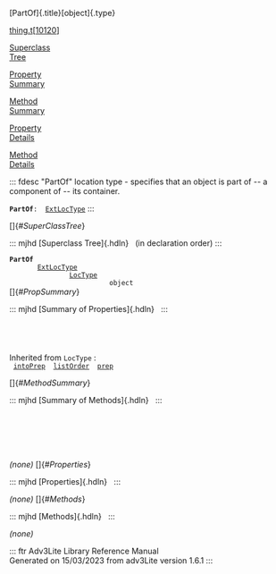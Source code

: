 [PartOf]{.title}[object]{.type}

[thing.t](../file/thing.t.html)\[[10120](../source/thing.t.html#10120)\]

[Superclass\
Tree](#_SuperClassTree_)

[Property\
Summary](#_PropSummary_)

[Method\
Summary](#_MethodSummary_)

[Property\
Details](#_Properties_)

[Method\
Details](#_Methods_)

::: fdesc
\"PartOf\" location type - specifies that an object is part of \-- a
component of \-- its container.

**`PartOf`**` :   `[`ExtLocType`](../object/ExtLocType.html)
:::

[]{#_SuperClassTree_}

::: mjhd
[Superclass Tree]{.hdln}   (in declaration order)
:::

**`PartOf`**\
`         `[`ExtLocType`](../object/ExtLocType.html)\
`                 `[`LocType`](../object/LocType.html)\
`                         object`\
[]{#_PropSummary_}

::: mjhd
[Summary of Properties]{.hdln}  
:::

` `

` `

Inherited from `LocType` :\
` `[`intoPrep`](../object/LocType.html#intoPrep)`  `[`listOrder`](../object/LocType.html#listOrder)`  `[`prep`](../object/LocType.html#prep)`  `

[]{#_MethodSummary_}

::: mjhd
[Summary of Methods]{.hdln}  
:::

` `

` `

` `

*(none)* []{#_Properties_}

::: mjhd
[Properties]{.hdln}  
:::

*(none)* []{#_Methods_}

::: mjhd
[Methods]{.hdln}  
:::

*(none)*

::: ftr
Adv3Lite Library Reference Manual\
Generated on 15/03/2023 from adv3Lite version 1.6.1
:::
